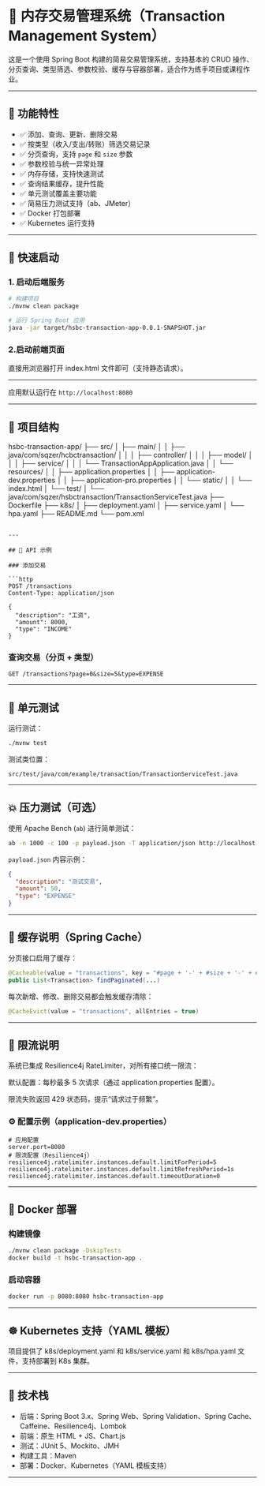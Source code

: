 
# 🧾 内存交易管理系统（Transaction Management System）

这是一个使用 Spring Boot 构建的简易交易管理系统，支持基本的 CRUD 操作、分页查询、类型筛选、参数校验、缓存与容器部署，适合作为练手项目或课程作业。

---

## 🚀 功能特性

- ✅ 添加、查询、更新、删除交易
- ✅ 按类型（收入/支出/转账）筛选交易记录
- ✅ 分页查询，支持 `page` 和 `size` 参数
- ✅ 参数校验与统一异常处理
- ✅ 内存存储，支持快速测试
- ✅ 查询结果缓存，提升性能
- ✅ 单元测试覆盖主要功能
- ✅ 简易压力测试支持（ab、JMeter）
- ✅ Docker 打包部署
- ✅ Kubernetes 运行支持

---

## 🚀 快速启动

### 1. 启动后端服务

```bash
# 构建项目
./mvnw clean package

# 运行 Spring Boot 应用
java -jar target/hsbc-transaction-app-0.0.1-SNAPSHOT.jar
```
### 2.启动前端页面
直接用浏览器打开 index.html 文件即可（支持静态请求）。

---

应用默认运行在 `http://localhost:8080`

---

## 📁 项目结构
hsbc-transaction-app/
├── src/
│   ├── main/
│   │   ├── java/com/sqzer/hcbctransaction/
│   │   │   ├── controller/
│   │   │   ├── model/
│   │   │   ├── service/
│   │   │   └── TransactionAppApplication.java
│   │   └── resources/
│   │       ├── application.properties
│   │       ├── application-dev.properties
│   │       ├── application-pro.properties
│   │       └── static/
│   │           └── index.html
│   └── test/
│       └── java/com/sqzer/hsbctransaction/TransactionServiceTest.java
├── Dockerfile
├── k8s/
│   ├── deployment.yaml
│   ├── service.yaml
│   └── hpa.yaml
├── README.md
└── pom.xml
```

---

## 🔗 API 示例

### 添加交易

```http
POST /transactions
Content-Type: application/json

{
  "description": "工资",
  "amount": 8000,
  "type": "INCOME"
}
```

### 查询交易（分页 + 类型）

```http
GET /transactions?page=0&size=5&type=EXPENSE
```

---

## 🧪 单元测试

运行测试：

```bash
./mvnw test
```

测试类位置：

```
src/test/java/com/example/transaction/TransactionServiceTest.java
```

---

## 💥 压力测试（可选）

使用 Apache Bench (`ab`) 进行简单测试：

```bash
ab -n 1000 -c 100 -p payload.json -T application/json http://localhost:8080/transactions
```

`payload.json` 内容示例：

```json
{
  "description": "测试交易",
  "amount": 50,
  "type": "EXPENSE"
}
```

---

## 🧠 缓存说明（Spring Cache）

分页接口启用了缓存：

```java
@Cacheable(value = "transactions", key = "#page + '-' + #size + '-' + #type")
public List<Transaction> findPaginated(...)
```

每次新增、修改、删除交易都会触发缓存清除：

```java
@CacheEvict(value = "transactions", allEntries = true)
```

---

## 🧾 限流说明

系统已集成 Resilience4j RateLimiter，对所有接口统一限流：

默认配置：每秒最多 5 次请求（通过 application.properties 配置）。

限流失败返回 429 状态码，提示“请求过于频繁”。

### ⚙ 配置示例（application-dev.properties）

```properties
# 应用配置
server.port=8080
# 限流配置（Resilience4j）
resilience4j.ratelimiter.instances.default.limitForPeriod=5
resilience4j.ratelimiter.instances.default.limitRefreshPeriod=1s
resilience4j.ratelimiter.instances.default.timeoutDuration=0
```
---


## 🐳 Docker 部署

### 构建镜像

```bash
./mvnw clean package -DskipTests
docker build -t hsbc-transaction-app .
```

### 启动容器

```bash
docker run -p 8080:8080 hsbc-transaction-app
```

---

## ☸ Kubernetes 支持（YAML 模板）
项目提供了 k8s/deployment.yaml 和 k8s/service.yaml 和 k8s/hpa.yaml 文件，支持部署到 K8s 集群。

---

## 📌 技术栈

- 后端：Spring Boot 3.x、Spring Web、Spring Validation、Spring Cache、Caffeine、Resilience4j、Lombok
- 前端：原生 HTML + JS、Chart.js
- 测试：JUnit 5、Mockito、JMH
- 构建工具：Maven
- 部署：Docker、Kubernetes（YAML 模板支持）

---

